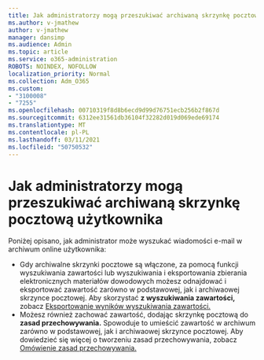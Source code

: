 ```yaml
---
title: Jak administratorzy mogą przeszukiwać archiwaną skrzynkę pocztową użytkownika
ms.author: v-jmathew
author: v-jmathew
manager: dansimp
ms.audience: Admin
ms.topic: article
ms.service: o365-administration
ROBOTS: NOINDEX, NOFOLLOW
localization_priority: Normal
ms.collection: Adm_O365
ms.custom:
- "3100008"
- "7255"
ms.openlocfilehash: 00710319f8d8b6ecd9d99d76751ecb256b2f867d
ms.sourcegitcommit: 6312ee31561db36104f32282d019d069ede69174
ms.translationtype: MT
ms.contentlocale: pl-PL
ms.lasthandoff: 03/11/2021
ms.locfileid: "50750532"
---
```

# <a name="how-admins-can-search-a-users-archive-mailbox"></a>Jak administratorzy mogą przeszukiwać archiwaną skrzynkę pocztową użytkownika

Poniżej opisano, jak administrator może wyszukać wiadomości e-mail w archiwum online użytkownika:

* Gdy archiwalne skrzynki pocztowe  są włączone, za pomocą funkcji wyszukiwania zawartości lub wyszukiwania i eksportowania zbierania elektronicznych materiałów dowodowych możesz odnajdować i eksportować zawartość zarówno w podstawowej, jak i archiwaowej skrzynce pocztowej.  Aby skorzystać **z wyszukiwania zawartości,** zobacz [Eksportowanie wyników wyszukiwania zawartości.](https://docs.microsoft.com/office365/securitycompliance/export-search-results)
* Możesz również zachować zawartość, dodając skrzynkę pocztową do **zasad przechowywania.** Spowoduje to umieścić zawartość w archiwum zarówno w podstawowej, jak i archiwaowej skrzynce pocztowej. Aby dowiedzieć się więcej o tworzeniu zasad przechowywania, zobacz [Omówienie zasad przechowywania.](https://docs.microsoft.com/office365/securitycompliance/retention-policies)
